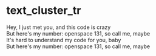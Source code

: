 # text_cluster_tr
Hey, I just met you, and this code is crazy  
But here's my number: openspace 131, so call me, maybe  
It's hard to understand my code for you, baby  
But here's my number: openspace 131, so call me, maybe  
